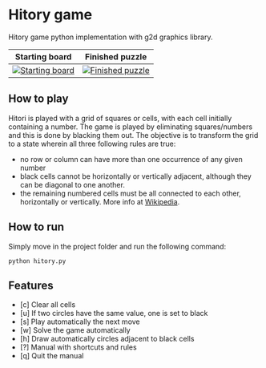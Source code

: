 # Hitory game
Hitory game python implementation with g2d graphics library.

| Starting board              | Finished puzzle          |
| ---------------------- | ---------------------- |
| [![Starting board](https://www.conceptispuzzles.com/picture/11/1368.gif)](https://www.conceptispuzzles.com/index.aspx?uri=puzzle/hitori/rules) | [![Finished puzzle](https://www.conceptispuzzles.com/picture/11/1369.gif)](https://www.conceptispuzzles.com/index.aspx?uri=puzzle/hitori/rules) |


## How to play
Hitori is played with a grid of squares or cells, with each cell initially containing a number. The game is played by eliminating squares/numbers and this is done by blacking them out. The objective is to transform the grid to a state wherein all three following rules are true:
- no row or column can have more than one occurrence of any given number
- black cells cannot be horizontally or vertically adjacent, although they can be diagonal to one another.
- the remaining numbered cells must be all connected to each other, horizontally or vertically.
More info at [Wikipedia](https://en.wikipedia.org/wiki/Hitori).

## How to run
Simply move in the project folder and run the following command:
```
python hitory.py
```

## Features
- [c] Clear all cells
- [u] If two circles have the same value, one is set to black
- [s] Play automatically the next move
- [w] Solve the game automatically
- [h] Draw automatically circles adjacent to black cells
- [?] Manual with shortcuts and rules
- [q] Quit the manual

